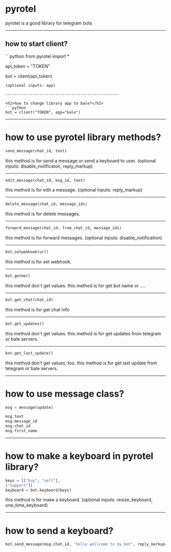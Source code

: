 # pyrotel
pyrotel is a good library for telegram bots

--------------------------------------------------

<h2>how to start client?</h2>
```python
from pyrotel import *

api_token = "TOKEN"

bot = client(api_token)
```
(optional inputs: app)

--------------------------------------------------

<h2>how to change library app to bale?</h2>
```python
bot = client("TOKEN", app="bale")
```

--------------------------------------------------

# how to use pyrotel library methods?

```python
send_message(chat_id, text)
```
this method is for send a message or send a keyboard to user.
(optional inputs: disable_notificaton, reply_markup)

--------------------------------------------------

```python
edit_message(chat_id, msg_id, text)
```
this method is for edit a message.
(optional inputs: reply_markup)

--------------------------------------------------

```python
delete_message(chat_id, message_ids)
```
this method is for delete messages.

--------------------------------------------------

```python
forward_message(chat_id, from_chat_id, message_ids)
```
this method is for forward messages.
(optional inputs: disable_notification)

--------------------------------------------------

```python
bot.setwebhook(url)
```
this method is for set webhook.

--------------------------------------------------

```python
bot.getme()
```
this method don't get values.
this method is for get bot name or ....

--------------------------------------------------

```python
bot.get_chat(chat_id)
```
this method is for get chat info

--------------------------------------------------

```python
bot.get_updates()
```
this method don't get values.
this method is for get updates from telegram or bale servers.

--------------------------------------------------

```python
bot.get_last_update()
```
this method don't get values, too.
this method is for get last update from telegram or bale servers.

--------------------------------------------------

# how to use message class?
```python
msg = message(update)

msg.text
msg.message_id
msg.chat_id
msg.first_name
```

--------------------------------------------------

# how to make a keyboard in pyrotel library?
```python
keys = [["buy", "sell"],
["support"]]
keyboard = bot.keyboard(keys)
```
this method is for make a keyboard.
(optional inputs: resize_keyboard, one_time_keyboard)

--------------------------------------------------

# how to send a keyboard?
```python
bot.send_message(msg.chat_id, "hello wellcome to my bot", reply_markup=keyboard)
```

